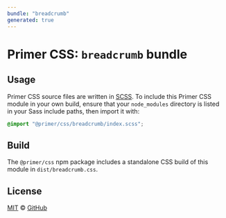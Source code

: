 ```yaml
---
bundle: "breadcrumb"
generated: true
---
```


# Primer CSS: `breadcrumb` bundle

## Usage

Primer CSS source files are written in [SCSS]. To include this Primer CSS module in your own build, ensure that your `node_modules` directory is listed in your Sass include paths, then import it with:

```scss
@import "@primer/css/breadcrumb/index.scss";
```

## Build

The `@primer/css` npm package includes a standalone CSS build of this module in `dist/breadcrumb.css`.

## License

[MIT](https://github.com/primer/css/blob/master/LICENSE) &copy; [GitHub](https://github.com/)


[scss]: https://sass-lang.com/documentation/syntax#scss
